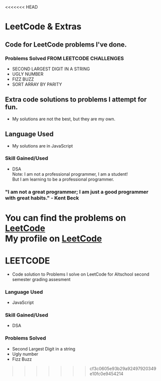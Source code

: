 <<<<<<< HEAD
# LeetCode & Extras

## Code for LeetCode problems I've done.

### Problems Solved FROM LEETCODE CHALLENGES
* SECOND LARGEST DIGIT IN A STRING
* UGLY NUMBER
* FIZZ BUZZ
* SORT ARRAY BY PARITY 

## Extra code solutions to problems I attempt for fun.      

* My solutions are not the best, but they are my own.

## Language Used
* My solutions are in JavaScript

### Skill Gained/Used
* DSA  
Note: I am not a professional programmer, I am a student!    
But I am learning to be a professional programmer.

### "I am not a great programmer; I am just a good programmer with great habits." - Kent Beck   

You can find the problems on [LeetCode](https://leetcode.com/problemset/algorithms/)   
My profile on [LeetCode](https://leetcode.com/meekyberry/)
=======
# LEETCODE

* Code solution to Problems I solve on LeetCode for Altschool second semester grading assesment

### Language Used
* JavaScript

### Skill Gained/Used
* DSA

### Problems Solved

* Second Largest Digit in a string
* Ugly number
* Fizz Buzz
>>>>>>> cf3c0605e93b29a92497920349e10fc0e9454214
